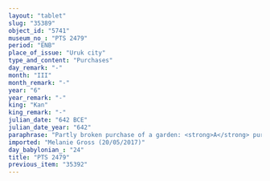 ```yaml
---
layout: "tablet"
slug: "35389"
object_id: "5741"
museum_no_: "PTS 2479"
period: "ENB"
place_of_issue: "Uruk city"
type_and_content: "Purchases"
day_remark: "-"
month: "III"
month_remark: "-"
year: "6"
year_remark: "-"
king: "Kan"
king_remark: "-"
julian_date: "642 BCE"
julian_date_year: "642"
paraphrase: "Partly broken purchase of a garden: <strong>A</strong> purchases a garden from B. The transaction is concluded in the presence of (<em>ina u&scaron;uzzi</em>) the governor (<em>&scaron;ākin ṭēmi</em>) of Uruk (Nab&ucirc;-zēru-lē&scaron;ir) and the <em>&scaron;atammu</em> of Eanna (Bēl-uballiṭ). 4 witnesses and the scribe.<br /> <br /> <strong>A</strong> = [&hellip;]-ēṭer/[&hellip;]-iddin; <strong>B</strong> = Bēl-zēri; Scribe = Mardu"
imported: "Melanie Gross (20/05/2017)"
day_babylonian_: "24"
title: "PTS 2479"
previous_item: "35392"
---
```


